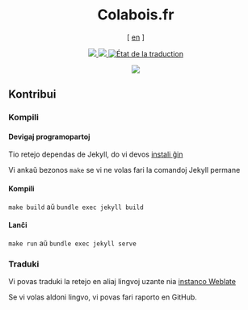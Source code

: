 <h1 align="center">Colabois.fr</h1>

<p align="center">
    [ <a href="../README.md">en</a> ]
</p>

<p align="center">
    <a href="https://colabois.fr">
        <img src="https://jenkins.colabois.fr/buildStatus/icon?job=Colabois%2Fcolabois.fr%2Fmain&subject=production&style=flat">
    </a>
    <a href="https://www-dev.colabois.fr">
        <img src="https://jenkins.colabois.fr/buildStatus/icon?job=Colabois%2Fcolabois.fr%2Fdev&subject=www-dev&style=flat">
    </a>
    <a href="http://weblate.colabois.fr/engage/colabois-fr/">
        <img src="http://weblate.colabois.fr/widgets/colabois-fr/-/svg-badge.svg" alt="État de la traduction" />
    </a>
</p>

<p align="center">
    <img src=".readme/screenshots/1.jpg">
</p>

## Kontribui

### Kompili

#### Devigaj programopartoj

Tio retejo dependas de Jekyll, do vi devos [instali ĝin](https://jekyllrb.com/docs/installation/)

Vi ankaŭ bezonos `make` se vi ne volas fari la comandoj Jekyll permane

#### Kompili

`make build` aŭ `bundle exec jekyll build`

#### Lanĉi

`make run` aŭ `bundle exec jekyll serve`

### Traduki

Vi povas traduki la retejo en aliaj lingvoj uzante nia [instanco Weblate](https://weblate.colabois.fr)

Se vi volas aldoni lingvo, vi povas fari raporto en GitHub.
